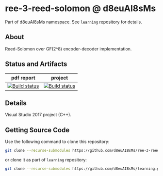 # ree-3-reed-solomon @ d8euAI8sMs

Part of [d8euAI8sMs](https://github.com/d8euAI8sMs) namespace. See [`learning` repository](https://github.com/d8euAI8sMs/learning) for details.

## About

Reed-Solomon over GF(2^8) encoder-decoder implementation.

## Status and Artifacts

| pdf report | project |
| ---------- | ------- |
| [![Build status](https://ci.appveyor.com/api/projects/status/1n2vfw3i1l7mp23x?svg=true)](https://ci.appveyor.com/project/kalaider/learning/build/artifacts) | [![Build status](https://ci.appveyor.com/api/projects/status/715kyhcujeyk291b?svg=true)](https://ci.appveyor.com/project/kalaider/ree-3-reed-solomon/build/artifacts) |

## Details

Visual Studio 2017 project (C++).

## Getting Source Code

Use the following command to clone this repository:

```sh
git clone --recurse-submodules https://github.com/d8euAI8sMs/ree-3-reed-solomon.git
```

or clone it as part of `learning` repository:

```sh
git clone --recurse-submodules https://github.com/d8euAI8sMs/learning.git
```
